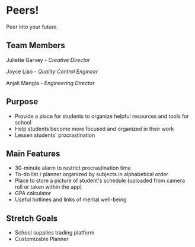 # Peers!
Peer into your future.

## Team Members
Juliette Garvey - _Creative Director_

Joyce Liao - _Quality Control Engineer_

Anjali Mangla - _Engineering Director_

## Purpose
* Provide a place for students to organize helpful resources and tools for school
* Help students become more focused and organized in their work
* Lessen students' procrastination

## Main Features
* 30-minute alarm to restrict procrastination time
* To-do list / planner organized by subjects in alphabetical order
* Place to store a picture of student's schedule (uploaded from camera roll or taken within the app)
* GPA calculator
* Useful hotlines and links of mental well-being

## Stretch Goals
* School supplies trading platform
* Customizable Planner
